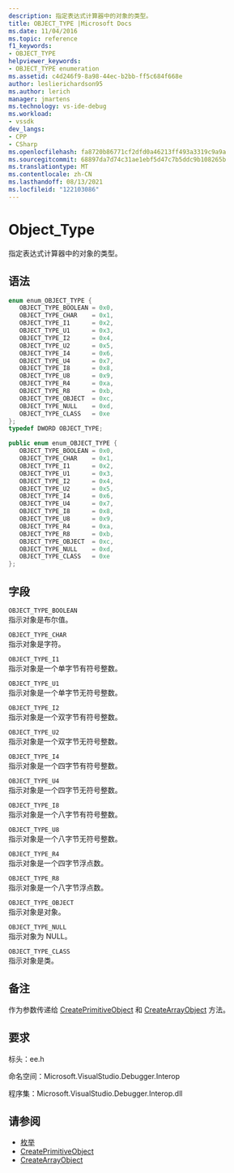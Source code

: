 ```yaml
---
description: 指定表达式计算器中的对象的类型。
title: OBJECT_TYPE |Microsoft Docs
ms.date: 11/04/2016
ms.topic: reference
f1_keywords:
- OBJECT_TYPE
helpviewer_keywords:
- OBJECT_TYPE enumeration
ms.assetid: c4d246f9-8a98-44ec-b2bb-ff5c684f668e
author: leslierichardson95
ms.author: lerich
manager: jmartens
ms.technology: vs-ide-debug
ms.workload:
- vssdk
dev_langs:
- CPP
- CSharp
ms.openlocfilehash: fa8720b86771cf2dfd0a46213ff493a3319c9a9a
ms.sourcegitcommit: 68897da7d74c31ae1ebf5d47c7b5ddc9b108265b
ms.translationtype: MT
ms.contentlocale: zh-CN
ms.lasthandoff: 08/13/2021
ms.locfileid: "122103086"
---
```

# <a name="object_type"></a>Object_Type
指定表达式计算器中的对象的类型。

## <a name="syntax"></a>语法

```cpp
enum enum_OBJECT_TYPE { 
   OBJECT_TYPE_BOOLEAN = 0x0,
   OBJECT_TYPE_CHAR    = 0x1,
   OBJECT_TYPE_I1      = 0x2,
   OBJECT_TYPE_U1      = 0x3,
   OBJECT_TYPE_I2      = 0x4,
   OBJECT_TYPE_U2      = 0x5,
   OBJECT_TYPE_I4      = 0x6,
   OBJECT_TYPE_U4      = 0x7,
   OBJECT_TYPE_I8      = 0x8,
   OBJECT_TYPE_U8      = 0x9,
   OBJECT_TYPE_R4      = 0xa,
   OBJECT_TYPE_R8      = 0xb,
   OBJECT_TYPE_OBJECT  = 0xc,
   OBJECT_TYPE_NULL    = 0xd,
   OBJECT_TYPE_CLASS   = 0xe
};
typedef DWORD OBJECT_TYPE;
```

```csharp
public enum enum_OBJECT_TYPE { 
   OBJECT_TYPE_BOOLEAN = 0x0,
   OBJECT_TYPE_CHAR    = 0x1,
   OBJECT_TYPE_I1      = 0x2,
   OBJECT_TYPE_U1      = 0x3,
   OBJECT_TYPE_I2      = 0x4,
   OBJECT_TYPE_U2      = 0x5,
   OBJECT_TYPE_I4      = 0x6,
   OBJECT_TYPE_U4      = 0x7,
   OBJECT_TYPE_I8      = 0x8,
   OBJECT_TYPE_U8      = 0x9,
   OBJECT_TYPE_R4      = 0xa,
   OBJECT_TYPE_R8      = 0xb,
   OBJECT_TYPE_OBJECT  = 0xc,
   OBJECT_TYPE_NULL    = 0xd,
   OBJECT_TYPE_CLASS   = 0xe
};
```

## <a name="fields"></a>字段
 `OBJECT_TYPE_BOOLEAN`\
 指示对象是布尔值。

 `OBJECT_TYPE_CHAR`\
 指示对象是字符。

 `OBJECT_TYPE_I1`\
 指示对象是一个单字节有符号整数。

 `OBJECT_TYPE_U1`\
 指示对象是一个单字节无符号整数。

 `OBJECT_TYPE_I2`\
 指示对象是一个双字节有符号整数。

 `OBJECT_TYPE_U2`\
 指示对象是一个双字节无符号整数。

 `OBJECT_TYPE_I4`\
 指示对象是一个四字节有符号整数。

 `OBJECT_TYPE_U4`\
 指示对象是一个四字节无符号整数。

 `OBJECT_TYPE_I8`\
 指示对象是一个八字节有符号整数。

 `OBJECT_TYPE_U8`\
 指示对象是一个八字节无符号整数。

 `OBJECT_TYPE_R4`\
 指示对象是一个四字节浮点数。

 `OBJECT_TYPE_R8`\
 指示对象是一个八字节浮点数。

 `OBJECT_TYPE_OBJECT`\
 指示对象是对象。

 `OBJECT_TYPE_NULL`\
 指示对象为 NULL。

 `OBJECT_TYPE_CLASS`\
 指示对象是类。

## <a name="remarks"></a>备注
 作为参数传递给 [CreatePrimitiveObject](../../../extensibility/debugger/reference/idebugfunctionobject-createprimitiveobject.md) 和 [CreateArrayObject](../../../extensibility/debugger/reference/idebugfunctionobject-createarrayobject.md) 方法。

## <a name="requirements"></a>要求
 标头：ee.h

 命名空间：Microsoft.VisualStudio.Debugger.Interop

 程序集：Microsoft.VisualStudio.Debugger.Interop.dll

## <a name="see-also"></a>请参阅
- [枚举](../../../extensibility/debugger/reference/enumerations-visual-studio-debugging.md)
- [CreatePrimitiveObject](../../../extensibility/debugger/reference/idebugfunctionobject-createprimitiveobject.md)
- [CreateArrayObject](../../../extensibility/debugger/reference/idebugfunctionobject-createarrayobject.md)
